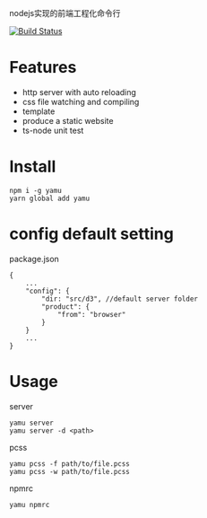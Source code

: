 nodejs实现的前端工程化命令行

[![Build Status](https://travis-ci.org/elona2011/yamu-command.svg?branch=master)](https://travis-ci.org/elona2011/yamu-command)

# Features

* http server with auto reloading
* css file watching and compiling
* template
* produce a static website
* ts-node unit test

# Install

```
npm i -g yamu
yarn global add yamu
```

# config default setting

package.json

```
{
    ...
    "config": {
        "dir: "src/d3", //default server folder
        "product": {
            "from": "browser"
        }
    }
    ...
}
```

# Usage

server

```
yamu server 
yamu server -d <path>
```

pcss

```
yamu pcss -f path/to/file.pcss
yamu pcss -w path/to/file.pcss
```

npmrc

```
yamu npmrc
```